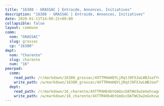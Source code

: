 ```yaml
---
title: "16380 - GRASSAC | Entraide, Annonces, Initiatives"
description: "16380 - GRASSAC | Entraide, Annonces, Initiatives"
date: 2020-01-11T14:09:21+09:00
collapsible: false
layout: commune
comm:
  nom: "GRASSAC"
  slug: grassac
  cp: "16380"
dept:
  nom: "Charente"
  slug: charente
  num: "16"
peerpad:
  comm:
    read_path: /r/markdown/16380_grassac/4XTTM4mHQYLjRqtJ9FXJwLWBJoafYdT5ZMcnGZUuVBxcuERjv
    write_path: /w/markdown/16380_grassac/4XTTM4mHQYLjRqtJ9FXJwLWBJoafYdT5ZMcnGZUuVBxcuERjv-K3TgTf9FnafNWWw5Xo9o9hvArt7F5GHnLN4bu8h9ow8gTRNtygoKxWhRVBirRpCRPDrBF8a4SRHCSRYALMtWXziwfHJfqoUu2DBV3ysX6RhifDsEsLgEASi27GJ81gv35XRXMBEg
  dept:
    read_path: /r/markdown/16_charente/4XTTM4Hb4btGmQscDATWU3w2eGohcwgqasCDtGWVahJnAEsq8
    write_path: /w/markdown/16_charente/4XTTM4Hb4btGmQscDATWU3w2eGohcwgqasCDtGWVahJnAEsq8-K3TgU9zhAjxEMbYrSr9VB24idAgS7xBryN3TjEsJmsrToRfRc8PWUu9zDXmtMXWLR7TNqZhAPJFsnJ4QbuWpLJvHpyW2q8LZxtsaakTfiMdj4HFsc11ZXzpn4aT8zYKZzSLwV1CA
---
```


